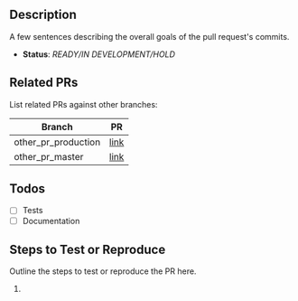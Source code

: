 ## Description
A few sentences describing the overall goals of the pull request's commits.

* **Status**: *READY/IN DEVELOPMENT/HOLD*

## Related PRs
List related PRs against other branches:

Branch              | PR
--------------------|-------
other_pr_production | [link]()
other_pr_master     | [link]()


## Todos
- [ ] Tests
- [ ] Documentation

## Steps to Test or Reproduce
Outline the steps to test or reproduce the PR here.

1. 
